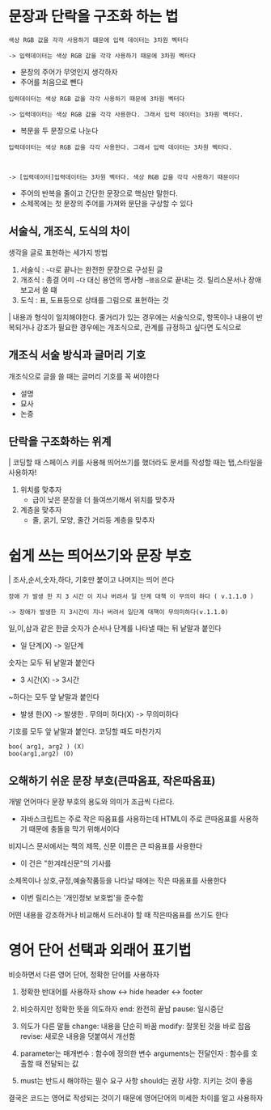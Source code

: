# 문장과 단락을 구조화 하는 법

```
색상 RGB 값을 각각 사용하기 떄문에 입력 데이터는 3차원 벡터다

-> 입력데이터는 색상 RGB 값을 각각 사용하기 때문에 3차원 벡터다
```

- 문장의 주어가 무엇인지 생각하자
- 주어를 처음으로 뺀다

```
입력데이터는 색상 RGB 값을 각각 사용하기 때문에 3차원 벡터다

-> 입력데이터는 색상 RGB 값을 각각 사용한다. 그래서 입력 데이터는 3차원 벡터다.
```

- 복문을 두 문장으로 나눈다

```
입력데이터는 색상 RGB 값을 각각 사용한다. 그래서 입력 데이터는 3차원 벡터다.



-> [입력데이터]입력데이터는 3차원 벡터다. 색상 RGB 값을 각각 사용하기 때문이다
```

- 주어의 반복을 줄이고 간단한 문장으로 핵심만 말한다.
- 소제목에는 첫 문장의 주어를 가져와 문단을 구상할 수 있다

## 서술식, 개조식, 도식의 차이

생각을 글로 표현하는 세가지 방법

1. 서술식 : `~다`로 끝나는 완전한 문장으로 구성된 글
2. 개조식 : 종결 어미 `~다` 대신 용언의 명사형 `~했음`으로 끝내는 것. 릴리스문서나 장애 보고서 쓸 떄
3. 도식 : 표, 도표등으로 상태를 그림으로 표현하는 것

| 내용과 형식이 일치해야한다.
줄거리가 있는 경우에는 서술식으로, 항목이나 내용이 반복되거나 강조가 필요한 경우에는 개조식으로, 관계를 규정하고 싶다면 도식으로

## 개조식 서술 방식과 글머리 기호

개조식으로 글을 쓸 때는 글머리 기호를 꼭 써야한다

- 설명
- 묘사
- 논증

## 단락을 구조화하는 위계

| 코딩할 때 스페이스 키를 사용해 띄어쓰기를 했더라도 문서를 작성할 때는 탭,스타일을 사용하자!

1. 위치를 맞추자
   - 급이 낮은 문장을 더 들여쓰기해서 위치를 맞추자
2. 계층을 맞추자
   - 줄, 굵기, 모양, 줄간 거리등 계층을 맞추자

# 쉽게 쓰는 띄어쓰기와 문장 부호

| 조사,순서,숫자,하다, 기호만 붙이고 나머지는 띄어 쓴다

```
장애 가 발생 한 지 3 시간 이 지나 버려서 일 단계 대책 이 무의미 하다 ( v.1.1.0 )

-> 장애가 발생한 지 3시간이 지나 버려서 일단계 대책이 무의미하다(v.1.1.0)
```

일,이,삼과 같은 한글 숫자가 순서나 단계를 나타낼 때는 뒤 낱말과 붙인다

- 일 단계(X) -> 일단계

숫자는 모두 뒤 낱말과 붙인다

- 3 시간(X) -> 3시간

~하다는 모두 앞 낱말과 붙인다

- 발생 한(X) -> 발생한 . 무의미 하다(X) -> 무의미하다

기호를 모두 앞 낱말과 붙인다. 코딩할 때도 마찬가지

```
boo( arg1, arg2 ) (X)
boo(arg1,arg2) (O)
```

## 오해하기 쉬운 문장 부호(큰따옴표, 작은따옴표)

개발 언어마다 문장 부호의 용도와 의미가 조금씩 다르다.

- 자바스크립트는 주로 작은 따옴표를 사용하는데 HTML이 주로 큰따옴표를 사용하기 때문에 충돌을 막기 위해서이다

비지니스 문서에서는 책의 제목, 신문 이름은 큰 따옴표를 사용한다

- 이 건은 "한겨레신문"의 기사를

소제목이나 상호,규정,예술작품등을 나타날 때에는 작은 따옴표를 사용한다

- 이번 릴리스는 '개인정보 보호법'을 준수함

어떤 내용을 강조하거나 비교해서 드러내야 할 때 작은따옴표를 쓰기도 한다

# 영어 단어 선택과 외래어 표기법

비슷하면서 다른 영어 단어, 정확한 단어를 사용하자

1. 정확한 반대어를 사용하자
   show <-> hide
   header <-> footer

2. 비슷하지만 정확한 뜻을 의도하자
   end: 완전히 끝남
   pause: 일시중단
3. 의도가 다른 말들
   change: 내용을 단순히 바꿈
   modify: 잘못된 것을 바로 잡음
   revise: 새로운 내용을 덧붙여서 개선함

4. parameter는 매개변수 : 함수에 정의한 변수
   arguments는 전달인자 : 함수를 호출할 때 전달되는 값

5. must는 반드시 해야하는 필수 요구 사항
   should는 권장 사항. 지키는 것이 좋음

결국은 코드는 영어로 작성되는 것이기 때문에 영어단어의 미세한 차이를 알고 사용하자
